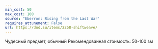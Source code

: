 ```yaml
---
min_cost: 50
max_cost: 100
source: "Eberron: Rising from the Last War"
requires_attunement: False
url: https://dnd.su/items/2258-shiftweave/
---
```


Чудесный предмет, обычный
Рекомендованная стоимость: 50-100 зм